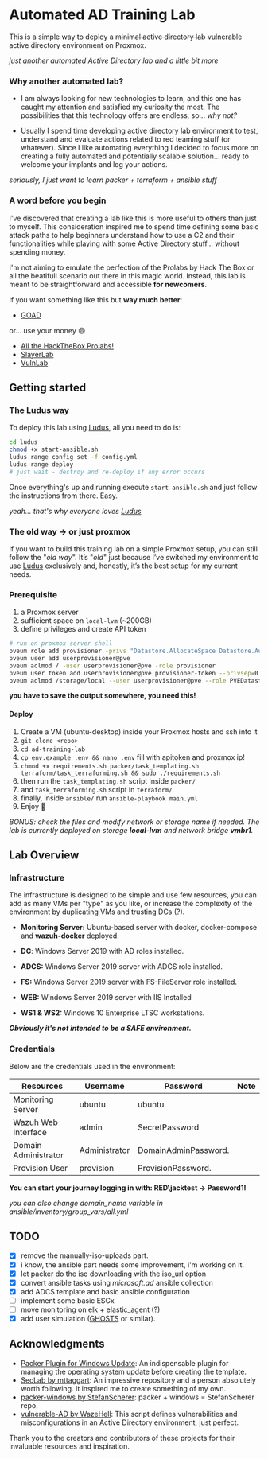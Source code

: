 # Automated AD Training Lab
This is a simple way to deploy a ~~minimal active directory lab~~ vulnerable active directory environment on Proxmox.

*just another automated Active Directory lab and a little bit more*

### Why another automated lab?

- I am always looking for new technologies to learn, and this one has caught my attention and satisfied my curiosity the most. The possibilities that this technology offers are endless, so... *why not?*

- Usually I spend time developing active directory lab environment to test, understand and evaluate actions related to red teaming stuff (or whatever). Since I like automating everything I decided to focus more on creating a fully automated and potentially scalable solution... ready to welcome your implants and log your actions.

*seriously, I just want to learn packer + terraform + ansible stuff*

### A word before you begin
I've discovered that creating a lab like this is more useful to others than just to myself. This consideration inspired me to spend time defining some basic attack paths to help beginners understand how to use a C2 and their functionalities while playing with some Active Directory stuff... without spending money.

I'm not aiming to emulate the perfection of the Prolabs by Hack The Box or all the beatifull scenario out there in this magic world. Instead, this lab is meant to be straightforward and accessible **for newcomers**.

If you want something like this but **way much better**:

- [GOAD](https://github.com/Orange-Cyberdefense/GOAD)

or... use your money :sweat_smile:

- [All the HackTheBox Prolabs!](https://www.hackthebox.com/hacker/pro-labs)
- [SlayerLab](https://slayerlabs.com/)
- [VulnLab](https://www.vulnlab.com/)

## Getting started

### The Ludus way
To deploy this lab using [Ludus](https://ludus.cloud/), all you need to do is:
```bash
cd ludus
chmod +x start-ansible.sh
ludus range config set -f config.yml
ludus range deploy
# just wait - destroy and re-deploy if any error occurs
```

Once everything's up and running execute `start-ansible.sh` and just follow the instructions from there. Easy.

_yeah... that's why everyone loves [Ludus](https://ludus.cloud/)_

### The old way -> or just proxmox
If you want to build this training lab on a simple Proxmox setup, you can still follow the "_old way_". It’s "_old_" just because I’ve switched my environment to use [Ludus](https://ludus.cloud/) exclusively and, honestly, it’s the best setup for my current needs.

### Prerequisite
1. a Proxmox server
2. sufficient space on `local-lvm` (~200GB)
3. define privileges and create API token
```bash
# run on proxmox server shell
pveum role add provisioner -privs "Datastore.AllocateSpace Datastore.Audit Pool.Allocate Pool.Audit SDN.Use Sys.Audit Sys.Console Sys.Modify VM.Allocate VM.Audit VM.Clone VM.Config.CDROM VM.Config.Cloudinit VM.Config.CPU VM.Config.Disk VM.Config.HWType VM.Config.Memory VM.Config.Network VM.Console VM.Config.Options VM.Migrate VM.Monitor VM.PowerMgmt"
pveum user add userprovisioner@pve
pveum aclmod / -user userprovisioner@pve -role provisioner
pveum user token add userprovisioner@pve provisioner-token --privsep=0
pveum aclmod /storage/local --user userprovisioner@pve --role PVEDatastoreAdmin --token userprovisioner@pve\!provisioner-token
```
**you have to save the output somewhere, you need this!**

#### Deploy
1. Create a VM (ubuntu-desktop) inside your Proxmox hosts and ssh into it
2. `git clone <repo>` 
3. `cd ad-training-lab`
4. `cp env.example .env && nano .env` fill with apitoken and proxmox ip!
5. `chmod +x requirements.sh packer/task_templating.sh terraform/task_terraforming.sh && sudo ./requirements.sh`
6. then run the `task_templating.sh` script inside `packer/`
7. and `task_terraforming.sh` script in `terraform/`
8. finally, inside `ansible/` run `ansible-playbook main.yml`
9. Enjoy :crossed_fingers:

*BONUS: check the files and modify network or storage name if needed.
The lab is currently deployed on storage **local-lvm** and network bridge **vmbr1**.*

## Lab Overview

### Infrastructure
The infrastructure is designed to be simple and use few resources, you can add as many VMs per "type" as you like, or increase the complexity of the environment by duplicating VMs and trusting DCs (?).

- **Monitoring Server:** Ubuntu-based server with docker, docker-compose and **wazuh-docker** deployed.

- **DC**: Windows Server 2019 with AD roles installed.

- **ADCS:** Windows Server 2019 server with ADCS role installed.

- **FS:** Windows Server 2019 server with FS-FileServer role installed.

- **WEB:** Windows Server 2019 server with IIS Installed

- **WS1 & WS2:** Windows 10 Enterprise LTSC workstations.

***Obviously it's not intended to be a SAFE environment.***

### Credentials
Below are the credentials used in the environment:

| Resources            | Username      | Password              | Note                  |
|----------------------|---------------|-----------------------|-----------------------|
| Monitoring Server    | ubuntu        | ubuntu                |                       |
| Wazuh Web Interface  | admin         | SecretPassword        |                       |
| Domain Administrator | Administrator | DomainAdminPassword.  |                       |
| Provision User       | provision     | ProvisionPassword.    |                       |

**You can start your journey logging in with: RED\jacktest -> Password1!**

*you can also change domain_name variable in ansible/inventory/group_vars/all.yml*

## TODO
- [x] remove the manually-iso-uploads part.
- [x] i know, the ansible part needs some improvement, i'm working on it.
- [x] let packer do the iso downloading with the iso_url option
- [x] convert ansible tasks using *microsoft.ad* ansible collection
- [x] add ADCS template and basic ansible configuration
- [ ] implement some basic ESCx
- [ ] move monitoring on elk + elastic_agent (?)
- [x] add user simulation ([GHOSTS](https://github.com/cmu-sei/GHOSTS) or similar).

## Acknowledgments
- [Packer Plugin for Windows Update](https://github.com/rgl/packer-plugin-windows-update): An indispensable plugin for managing the operating system update before creating the template.
- [SecLab by mttaggart](https://github.com/mttaggart/seclab): An impressive repository and a person absolutely worth following. It inspired me to create something of my own.
- [packer-windows by StefanScherer](https://github.com/StefanScherer/packer-windows): packer + windows = StefanScherer repo.
- [vulnerable-AD by WazeHell](https://github.com/WazeHell/vulnerable-AD): This script defines vulnerabilities and misconfigurations in an Active Directory environment, just perfect.

Thank you to the creators and contributors of these projects for their invaluable resources and inspiration.
